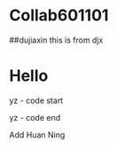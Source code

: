 # Collab601101
##dujiaxin
this is from djx
# Hello

yz - code start

yz - code end



Add Huan Ning

